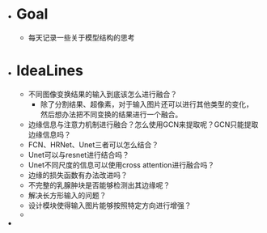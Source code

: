 - # Goal
	- 每天记录一些关于模型结构的思考
- # IdeaLines
	- 不同图像变换结果的输入到底该怎么进行融合？
		- 除了分割结果、超像素，对于输入图片还可以进行其他类型的变化，然后想办法把不同变换的结果进行一个融合。
	- 边缘信息与注意力机制进行融合？怎么使用GCN来提取呢？GCN只能提取边缘信息吗？
	- FCN、HRNet、Unet三者可以怎么结合？
	- Unet可以与resnet进行结合吗？
	- Unet不同尺度的信息可以使用cross attention进行融合吗？
	- 边缘的损失函数有办法改进吗？
	- 不完整的乳腺肿块是否能够检测出其边缘呢？
	- 解决长方形输入的问题？
	- 设计模块使得输入图片能够按照特定方向进行增强？
	-
-
